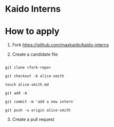 # Kaido Interns

# How to apply


1. Fork https://github.com/maxkaido/kaido-interns

2. Create a candidate file
```

git clone <fork-repo>

git checkout -b alice-smith

touch alice-smith.md

git add -A

git commit -m 'add a new intern'

git push -u origin alice-smith

```

3. Create a pull request



